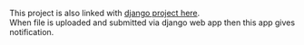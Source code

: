 This project is also linked with [django project here](https://github.com/pandeynandancse/django_projects/tree/master/mysite). <br>When file is uploaded and submitted via django web app then this app gives notification.

